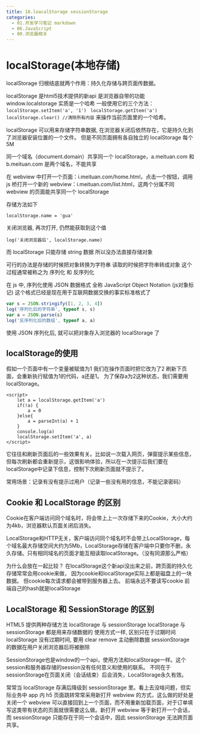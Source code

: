 ```yaml
---
title: 18.loacalStorage sessionStorage
categories:
  - 01.开发学习笔记 markdown
  - 06.JavaScript
  - 00.浏览器相关
---
```


# localStorage(本地存储)

localStorage 归根结底就两个作用：持久化存储与跨页面传数据。

localStorage 是html5技术提供的新api 
是浏览器自带的功能 window.localstorage
实质是一个哈希
一般使用它的三个方法：
`localStorage.setItem('a', '1') `
`localStorage.getItem('a')`
`localStorage.clear() //清除所有内容`
来操作当前页面里的一个哈希。

localStorage 可以用来存储字符串数据, 在浏览器关闭后依然存在，它是持久化到了浏览器安装位置的一个文件。
但是不同页面拥有各自独立的 localStorage  每个5M

同一个域名（document.domain）共享同一个 localStorage，a.meituan.com 和 b.meituan.com 是两个域名，不能共享

在 webview 中打开一个页面：i.meituan.com/home.html，点击一个按钮，调用 js 桥打开一个新的 webview：i.meituan.com/list.html，这两个分属不同 webview 的页面能共享同一个 localStorage

存储方法如下

`localStorage.name = 'gua'`

关闭浏览器, 再次打开, 仍然能获取到这个值

`log('关闭浏览器后', localStorage.name)`

而 localStorage 只能存储 string 数据
所以没办法直接存储对象

可行的办法是存储的时候把对象转换为字符串
读取的时候把字符串转成对象
这个过程通常被称之为 序列化 和 反序列化

在 js 中, 序列化使用 JSON 数据格式
全称 JavaScript Object Notation (js对象标记)
这个格式已经是现在用于互联网数据交换的事实标准格式了
```js
var s = JSON.stringify([1, 2, 3, 4])
log('序列化后的字符串', typeof s, s)
var a = JSON.parse(s)
log('反序列化后的数组', typeof a, a)
```
使用 JSON 序列化后, 就可以把对象存入浏览器的 localStorage 了

## localStorage的使用
假如一个页面中有一个变量被赋值为1 我们在操作页面时把它改为了2
刷新下页面，会重新执行赋值为1的代码，a还是1。
为了保存a为2这种状态，我们需要用localStorage。

```
<script>
    let a = localStorage.getItem('a')
    if(!a) {
        a = 0
    }else{
        a = parseInt(a) + 1
    }
    console.log(a)
    localStorage.setItem('a', a)
</script>
```

它往往和刷新页面后的一些效果有关。比如说一次载入网页，弹窗提示某些信息，但每次刷新都会重新提示，这很影响体验，所以在一次提示后我们要在localStorage中记录下信息，控制下次刷新页面就不提示了。

常用场景：记录有没有提示过用户（记录一些没有用的信息，不能记录密码）

## Cookie 和 LocalStorage 的区别
Cookie在客户端访问同个域名时，将会带上上一次存储下来的Cookie，大小大约为4kb，浏览器默认页面关闭后消失。

LocalStorage和HTTP无关，客户端访问同个域名时不会带上LocalStorage，每个域名最大存储空间大约为5Mb，LocalStorage存储在客户端中只要你不删，永久存储。只有相同域名的页面才能互相读取localStorage。（没有同源那么严格）

为什么会放在一起比较？
在localStorage这个新api没出来之前，跨页面的持久化存储常常会用cookie来做， 因为cookie和localStorage实际上都是磁盘上的一块数据。
但cookie每次请求都会被带到服务器上去。
前端永远不要读写cookie
前端自己的hash就是localStorage

## LocalStorage 和 SessionStorage 的区别

HTML5 提供两种存储方法 localStorage 与 sessionStorage
localStorage 与 sessionStorage 都是用来存储数据的
使用方式一样, 区别只在于过期时间
localStorage 没有过期时间, 要用 clear remove 主动删除数据
sessionStorage 的数据在用户关闭浏览器后将被删除

SessionStorage也是window的一个api，使用方法和localStorage一样。这个session和服务器存储的session没有任何意义和使用的联系。 
不同在于sessionStorage在页面关闭（会话结束）后会消失，LocalStorage永久有效。

常常当 localStorage 存满后降级到 sessionStorage 里。看上去没啥问题，但实际业务中 app 内 h5 页面跳转常常采用新打开 webview 的方式，这么做的好处是关闭一个 webview 可以直接回到上一个页面，而不用重新加载页面，对于订单填写这类带有状态的页面就很需要这么做。新打开 webview 等于新打开一个会话，而 sessionStorage 只能存在于同一个会话中，因此 sessionStorage 无法跨页面共享。